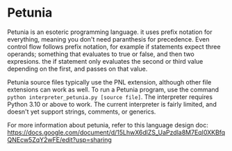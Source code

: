 # Petunia
Petunia is an esoteric programming language. it uses prefix notation for everything, meaning you don't need paranthesis for precedence. Even control flow follows prefix notation, for example if statements expect three operands; something that evaluates to true or false, and then two expresions. the if statement only evaluates the second or third value depending on the first, and passes on that value.

Petunia source files typically use the PNL extension, although other file extensions can work as well. To run a Petunia program, use the command `python interpreter_petunia.py [source file]`. The interpreter requires Python 3.10 or above to work. The current interpreter is fairly limited, and doesn't yet support strings, comments, or generics.

For more information about petunia, refer to this language design doc: https://docs.google.com/document/d/15LhwX6dlZS_UaPzdla8M7EqI0XKBfqQNEcw5ZqY2wFE/edit?usp=sharing

